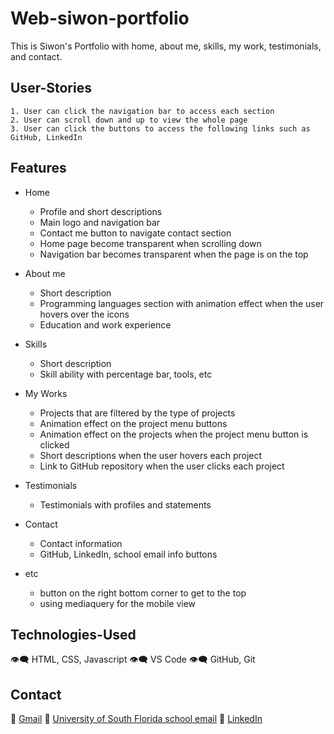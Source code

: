 # Web-siwon-portfolio
This is Siwon's Portfolio with home, about me, skills, my work, testimonials, and contact.

## User-Stories
```
1. User can click the navigation bar to access each section
2. User can scroll down and up to view the whole page
3. User can click the buttons to access the following links such as GitHub, LinkedIn

```

## Features
* Home
  - Profile and short descriptions
  - Main logo and navigation bar
  - Contact me button to navigate contact section
  - Home page become transparent when scrolling down
  - Navigation bar becomes transparent when the page is on the top


* About me
  - Short description
  - Programming languages section with animation effect when the user hovers over the icons
  - Education and work experience


* Skills
  - Short description
  - Skill ability with percentage bar, tools, etc


* My Works
  - Projects that are filtered by the type of projects
  - Animation effect on the project menu buttons
  - Animation effect on the projects when the project menu button is clicked
  - Short descriptions when the user hovers each project
  - Link to GitHub repository when the user clicks each project


* Testimonials
  - Testimonials with profiles and statements


* Contact
  - Contact information
  - GitHub, LinkedIn, school email info buttons

* etc
  - button on the right bottom corner to get to the top
  - using mediaquery for the mobile view


## Technologies-Used
:eye_speech_bubble: HTML, CSS, Javascript
:eye_speech_bubble: VS Code
:eye_speech_bubble: GitHub, Git

## Contact
:white_heart: [Gmail](siwonkim1108@gmail.com)
:white_heart: [University of South Florida school email](siwon@usf.edu)
:white_heart: [LinkedIn](linkedin.com/in/siwon-kim/84300a207)



